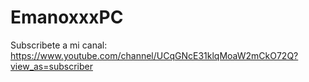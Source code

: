 # EmanoxxxPC
Subscribete a mi canal: https://www.youtube.com/channel/UCqGNcE31klqMoaW2mCkO72Q?view_as=subscriber

